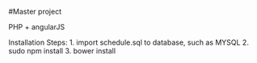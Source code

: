 #Master project

PHP + angularJS

Installation Steps:
    1. import schedule.sql to database, such as MYSQL
    2. sudo npm install
    3. bower install


    
